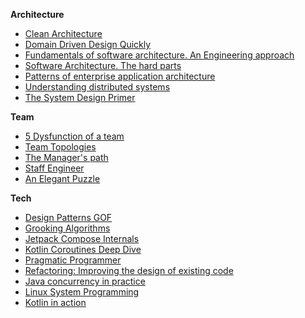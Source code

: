 **Architecture**

* [Clean Architecture](architecture/Clean_Arcitecture.md)
* [Domain Driven Design Quickly](architecture/Domain_driven_design_quickly.md)
* [Fundamentals of software architecture. An Engineering approach](architecture/Fundamentals_of_Software_Architecture_An_Engineering_Approach.md)
* [Software Architecture. The hard parts](architecture/Software_architecture_the_hard_parts.md)
* [Patterns of enterprise application architecture](architecture/patterns_of_enterprise_application_architecture.md)
* [Understanding distributed systems](architecture/understanding_distributed_systems.md)
* [The System Design Primer](architecture/System_design_primer.md)

**Team**

* [5 Dysfunction of a team](team/5_dysfunctions_of_a_team.md)
* [Team Topologies](team/Team_Topologies.md)
* [The Manager's path](team/The_Manager’s_Path.md)
* [Staff Engineer](team/Staff_Engineer:_Leadership_beyond_the_management_track.md)
* [An Elegant Puzzle](team/elegant_puzzle.md)

**Tech**

* [Design Patterns GOF](tech/Design_Patterns_GOF.md)
* [Grooking Algorithms](tech/Grooking_Algorithms.md)
* [Jetpack Compose Internals](tech/Jetpack_Compose_internals.md)
* [Kotlin Coroutines Deep Dive](tech/Kotlin_Coroutines_Deep_Dive.md)
* [Pragmatic Programmer](tech/Pragmatic_Programmer.md)
* [Refactoring: Improving the design of existing code](tech/Refactoring_Improving_the_Design_of_existing_code.md)
* [Java concurrency in practice](tech/Java_concurrency_in_practice.md)
* [Linux System Programming](tech/Linux_system_programming.md)
* [Kotlin in action](tech/Kotlin_in_action_2nd_edition.md)
